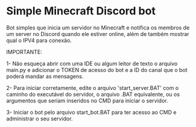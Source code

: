 # Simple Minecraft Discord bot
 Bot simples que inicia um servidor no Minecraft e notifica os membros de um server no Discord quando ele estiver online, além de também mostrar qual o IPV4 para conexão.


IMPORTANTE:

1- Não esqueça abrir com uma IDE ou algum leitor de texto o arquivo main.py e adicionar o TOKEN de acesso do bot e a ID do canal que o bot poderá mandar as mensagens.

2- Para iniciar corretamente, edite o arquivo 'start_server.BAT' com o caminho do executável do servidor, o arquivo .BAT equivalente, ou os argumentos que seriam inseridos no CMD para iniciar o servidor.

3- Iniciar o bot pelo arquivo start_bot.BAT para ter acesso ao CMD e administrar o seu servidor.

